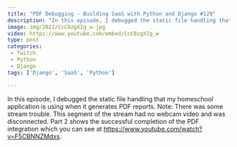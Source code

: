 ```yaml
---
title: "PDF Debugging - Building SaaS with Python and Django #129"
description: "In this episode, I debugged the static file handling that my homeschool application is using when it generates PDF reports."
image: img/2022/CcC0zgXIg_w.jpg
video: https://www.youtube.com/embed/CcC0zgXIg_w
type: post
categories:
 - Twitch
 - Python
 - Django
tags: ['Django', 'SaaS', 'Python']

---
```


In this episode, I debugged the static file handling that my homeschool application is using when it generates PDF reports. Note: There was some stream trouble. This segment of the stream had no webcam video and was disconnected. Part 2 shows the successful completion of the PDF integration which you can see at https://www.youtube.com/watch?v=F5CBNNZMdxs.
